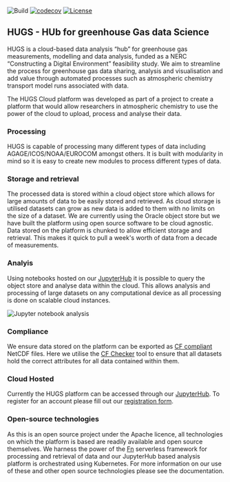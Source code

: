 ![Build](https://github.com/hugs-cloud/hugs/workflows/Build/badge.svg)
[![codecov](https://codecov.io/gh/hugs-cloud/hugs/branch/devel/graph/badge.svg)](https://codecov.io/gh/hugs-cloud/hugs)
[![License](https://img.shields.io/badge/License-Apache%202.0-blue.svg)](https://opensource.org/licenses/Apache-2.0)

## HUGS - HUb for greenhouse Gas data Science 

HUGS is a cloud-based data analysis “hub” for greenhouse gas measurements, modelling and data analysis, funded as a NERC “Constructing a Digital Environment” feasibility study. We aim to streamline the process for greenhouse gas data sharing, analysis and visualisation and add value through automated processes such as atmospheric chemistry transport model runs associated with data.

The HUGS Cloud platform was developed as part of a project to create a platform that would allow researchers in atmospheric chemistry to use the power of the cloud to upload, process and analyse their data.

### Processing

HUGS is capable of processing many different types of data including AGAGE/ICOS/NOAA/EUROCOM amongst others. It is built with modularity in mind so it is easy to create new modules to process different types of data. 

### Storage and retrieval

The processed data is stored within a cloud object store which allows for large amounts of data to be easily stored and retrieved. As cloud storage is utilised datasets can grow as new data is added to them with no limits on the size of a dataset. We are currently using the Oracle object store but we have built the platform using open source software to be cloud agnostic. Data stored on the platform is chunked to allow efficient storage and retrieval. This makes it quick to pull a week's worth of data from a decade of measurements.

### Analyis

Using notebooks hosted on our [JupyterHub](https://hub.hugs-cloud.com) it is possible to query the object store and analyse data within the cloud. This allows analysis and processing of large datasets on any computational device as all processing is done on scalable cloud instances.

![Jupyter notebook analysis](https://hugs-cloud.com/assets/images/HUGS_notebook_interface.jpg)

### Compliance

We ensure data stored on the platform can be exported as [CF compliant](http://cfconventions.org/) NetCDF files. Here we utilise the [CF Checker](https://github.com/cedadev/cf-checker) tool to ensure that all datasets hold the correct attributes for all data contained within them.

### Cloud Hosted

Currently the HUGS platform can be accessed through our [JupyterHub](https://hub.hugs-cloud.com). To register for an account please fill out our [registration form](https://hugs-cloud.com/registration/). 

### Open-source technologies

As this is an open source project under the Apache licence, all technologies on which the platform is based are readily available and open source themselves. We harness the power of the [Fn](https://fnproject.io) serverless framework for processing and retrieval of data and our JupyterHub based analysis platform is orchestrated using Kubernetes. For more information on our use of these and other open source technologies please see the documentation.
